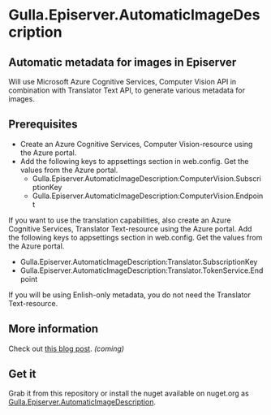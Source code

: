 # Gulla.Episerver.AutomaticImageDescription

## Automatic metadata for images in Episerver
Will use Microsoft Azure Cognitive Services, Computer Vision API in combination with Translator Text API, to generate various metadata for images.


## Prerequisites
* Create an Azure Cognitive Services, Computer Vision-resource using the Azure portal.
* Add the following keys to appsettings section in web.config. Get the values from the Azure portal.  
  - Gulla.Episerver.AutomaticImageDescription:ComputerVision.SubscriptionKey
  - Gulla.Episerver.AutomaticImageDescription:ComputerVision.Endpoint

If you want to use the translation capabilities, also create an Azure Cognitive Services, Translator Text-resource using the Azure portal. Add the following keys to appsettings section in web.config. Get the values from the Azure portal.  
  - Gulla.Episerver.AutomaticImageDescription:Translator.SubscriptionKey
  - Gulla.Episerver.AutomaticImageDescription:Translator.TokenService.Endpoint

 If you will be using Enlish-only metadata, you do not need the Translator Text-resource. 

## More information
Check out [this blog post](https://blog.novacare.no/episerver-automatic-image-meta-data). _(coming)_

## Get it
Grab it from this repository or install the nuget available on nuget.org as [Gulla.Episerver.AutomaticImageDescription](https://www.nuget.org/).
